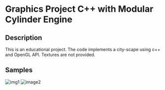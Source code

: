 # Graphics Project C++ with Modular Cylinder Engine
## Description
This is an educational project. 
The code implements a city-scape using c++ and OpenGL API.
Textures are not provided.

## Samples
![img1](https://user-images.githubusercontent.com/57754359/187939152-17169b68-303a-41c8-9430-15945b6d7e06.png)
![image2](https://user-images.githubusercontent.com/57754359/187939179-a4e4452f-b386-4d56-9234-c98d00c81639.png)

